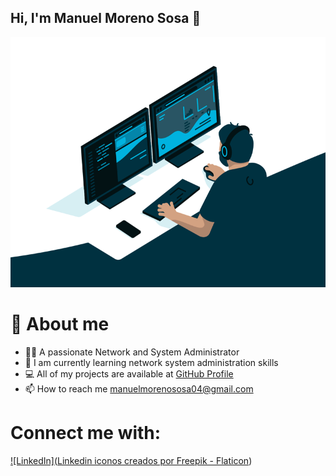 ## Hi, I'm Manuel Moreno Sosa 👋
<img src="administrator.gif" width="600" height="400" />

# 💬 About me
  - 🙋‍♂️ A passionate Network and System Administrator
  - 🌱 I am currently learning network system administration skills
  - 💻 All of my projects are available at [GitHub Profile](https://github.com/Manuelms04)
  - 📫 How to reach me manuelmorenososa04@gmail.com

# Connect me with: 

[![LinkedIn](<a href="https://www.flaticon.es/iconos-gratis/linkedin" title="linkedin iconos">Linkedin iconos creados por Freepik - Flaticon</a>)](https://www.linkedin.com/in/manuel-moreno-sosa-46a2b0334/)




